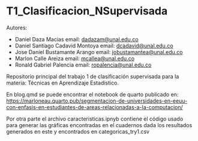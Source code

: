 # T1_Clasificacion_NSupervisada

Autores: 
-  Daniel Daza Macias
    email: dadazam@unal.edu.co
-  Daniel Santiago Cadavid Montoya
    email: dcadavid@unal.edu.co
-  Jose Daniel Bustamante Arango
    email: jobustamantea@unal.edu.co
-  Marlon Calle Areiza
    email: mcallea@unal.edu.co
-  Ronald Gabriel Palencia
    email: ropalencia@unal.edu.co

Repositorio principal del trabajo 1 de clasificación supervisada para la materia: Técnicas en Aprendizaje Estadístico.

En blog.qmd se puede encontrar el notebook de quarto publicado en: https://marloneau.quarto.pub/segmentacion-de-universidades-en-eeuu-con-enfasis-en-estudiantes-de-areas-relacionadas-a-la-computacion/

Por otra parte el archivo caracteristicas.ipnyb contiene el código usado para generar las gráficas encontradas en el cuadernos dada los resultados generados en este y encontrados en categoricas_try1.csv
